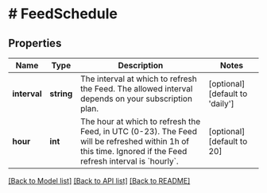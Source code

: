 # # FeedSchedule

## Properties

| Name         | Type       | Description                                                                                                                                                          | Notes                           |
| ------------ | ---------- | -------------------------------------------------------------------------------------------------------------------------------------------------------------------- | ------------------------------- |
| **interval** | **string** | The interval at which to refresh the Feed. The allowed interval depends on your subscription plan.                                                                   | [optional] [default to 'daily'] |
| **hour**     | **int**    | The hour at which to refresh the Feed, in UTC (0-23). The Feed will be refreshed within 1h of this time. Ignored if the Feed refresh interval is &#x60;hourly&#x60;. | [optional] [default to 20]      |

[[Back to Model list]](../../README.md#models) [[Back to API list]](../../README.md#endpoints) [[Back to README]](../../README.md)
